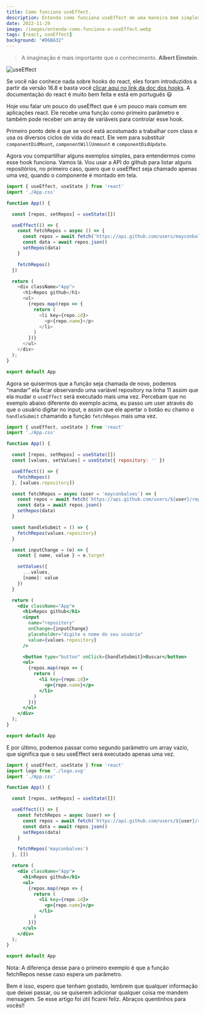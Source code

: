 ```yaml
---
title: Como funciona useEffect.
description: Entenda como funciona useEffect de uma maneira bem simples.
date: 2022-11-29
image: /images/entenda-como-funciona-o-useEffect.webp
tags: [react, useEffect]
background: "#D6BA32"
---
```


> A imaginação é mais importante que o conhecimento. **Albert Einstein**.

![useEffect](/images/entenda-como-funciona-o-useEffect.webp)

Se você não conhece nada sobre hooks do react, eles foram introduzidos a partir da versão 16.8 e basta você [clicar aqui no link da doc dos hooks](https://pt-br.legacy.reactjs.org/docs/hooks-intro.html). A documentação do react é muito bem feita e está em português 😃

Hoje vou falar um pouco do useEffect que é um pouco mais comum em aplicações react. Ele recebe uma função como primeiro parâmetro e também pode receber um array de variáveis para controlar esse hook.

Primeiro ponto dele é que se você está acostumado a trabalhar com class e usa os diversos ciclos de vida do react. Ele vem para substituir `componentDidMount`, `componentWillUnmount` e `componentDidUpdate`.

Agora vou compartilhar alguns exemplos simples, para entendermos como esse hook funciona. Vamos lá. Vou usar a API do github para listar alguns repositórios, no primeiro caso, quero que o useEffect seja chamado apenas uma vez, quando o componente é montado em tela.

```javascript
import { useEffect, useState } from 'react'
import './App.css'

function App() {

  const [repos, setRepos] = useState([])

  useEffect(() => {
    const fetchRepos = async () => {
      const repos = await fetch('https://api.github.com/users/mayconbalves/repos?per_page=50')
      const data = await repos.json()
      setRepos(data)
    }

    fetchRepos()
  })

  return (
    <div className="App">
      <h1>Repos github</h1>
      <ul>
        {repos.map(repo => {
          return (
            <li key={repo.id}>
              <p>{repo.name}</p>
            </li>
          )
        })}
      </ul>
    </div>
  );
}

export default App
```

Agora se quisermos que a função seja chamada de novo, podemos “mandar” ela ficar observando uma variável repository na linha 11 assim que ela mudar o `useEffect` será executado mais uma vez. Percebam que no exemplo abaixo diferente do exemplo acima, eu passo um user através do que o usuário digitar no input, e assim que ele apertar o botão eu chamo o `handleSubmit` chamando a função `fetchRepos` mais uma vez.

```jsx
import { useEffect, useState } from 'react'
import './App.css'

function App() {

  const [repos, setRepos] = useState([])
  const [values, setValues] = useState({ repository: '' })

  useEffect(() => {
    fetchRepos()
  }, [values.repository])

  const fetchRepos = async (user = 'mayconbalves') => {
    const repos = await fetch(`https://api.github.com/users/${user}/repos?per_page=50`)
    const data = await repos.json()
    setRepos(data)
  }

  const handleSubmit = () => {
    fetchRepos(values.repository)
  }

  const inputChange = (e) => {
    const { name, value } = e.target

    setValues({
      ...values,
      [name]: value
    })
  }

  return (
    <div className="App">
      <h1>Repos github</h1>
      <input
        name="repository"
        onChange={inputChange}
        placeholder="digite o nome do seu usuário"
        value={values.repository}
      />

      <button type="button" onClick={handleSubmit}>Buscar</button>
      <ul>
        {repos.map(repo => {
          return (
            <li key={repo.id}>
              <p>{repo.name}</p>
            </li>
          )
        })}
      </ul>
    </div>
  );
}

export default App
```


E por último, podemos passar como segundo parâmetro um array vazio, que significa que o seu useEffect será executado apenas uma vez.

```jsx
import { useEffect, useState } from 'react'
import logo from './logo.svg'
import './App.css'

function App() {

  const [repos, setRepos] = useState([])

  useEffect(() => {
    const fetchRepos = async (user) => {
      const repos = await fetch(`https://api.github.com/users/${user}/repos?per_page=50`)
      const data = await repos.json()
      setRepos(data)
    }

    fetchRepos('mayconbalves')
  }, [])

  return (
    <div className="App">
      <h1>Repos github</h1>
      <ul>
        {repos.map(repo => {
          return (
            <li key={repo.id}>
              <p>{repo.name}</p>
            </li>
          )
        })}
      </ul>
    </div>
  );
}

export default App
```

Nota: A diferença desse para o primeiro exemplo é que a função fetchRepos nesse caso espera um parâmetro.

Bem é isso, espero que tenham gostado, lembrem que qualquer informação que deixei passar, ou se quiserem adicionar qualquer coisa me mandem mensagem. Se esse artigo foi útil ficarei feliz. Abraços quentinhos para vocês!!
